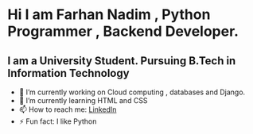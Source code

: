 # Hi I am Farhan Nadim , Python Programmer , Backend Developer. 
##  I am a University Student. Pursuing B.Tech in Information Technology

- 🔭 I’m currently working on Cloud computing , databases and Django.
- 🌱 I’m currently learning HTML and CSS
- 📫 How to reach me: [LinkedIn](https://www.linkedin.com/in/farhan-nadim-3b59b8211/)
- ⚡ Fun fact: I like Python
